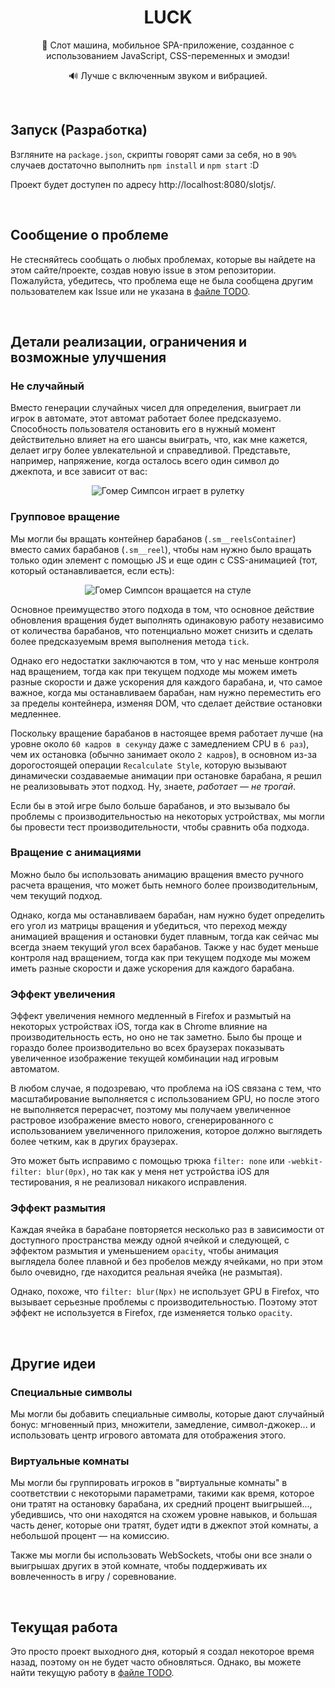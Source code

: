 <h1 align="center">LUCK</h1>

<p align="center">
    🎰 Слот машина, мобильное SPA-приложение, созданное с использованием JavaScript, CSS-переменных и эмодзи!
</p>
<p align="center">
    🔊 Лучше с включенным звуком и вибрацией.
</p>

<br />

Запуск (Разработка)
-------------------

Взгляните на `package.json`, скрипты говорят сами за себя, но в `90%` случаев достаточно выполнить `npm install` и `npm start` :D

Проект будет доступен по адресу http://localhost:8080/slotjs/.

<br />

Сообщение о проблеме
--------------------

Не стесняйтесь сообщать о любых проблемах, которые вы найдете на этом сайте/проекте, создав новую issue в этом репозитории. Пожалуйста, убедитесь, что проблема еще не была сообщена другим пользователем как Issue или не указана в [файле TODO](./TODO).

<br />

Детали реализации, ограничения и возможные улучшения
----------------------------------------------------

### Не случайный

Вместо генерации случайных чисел для определения, выиграет ли игрок в автомате, этот автомат работает более предсказуемо. Способность пользователя остановить его в нужный момент действительно влияет на его шансы выиграть, что, как мне кажется, делает игру более увлекательной и справедливой. Представьте, например, напряжение, когда осталось всего один символ до джекпота, и все зависит от вас:

<p align="center">
    <img src="https://media2.giphy.com/media/xT5LMBHU0riscTRfXO/giphy.gif?cid=3640f6095c31f9a143544144495694c3" alt="Гомер Симпсон играет в рулетку" />
</p>

### Групповое вращение

Мы могли бы вращать контейнер барабанов (`.sm__reelsContainer`) вместо самих барабанов (`.sm__reel`), чтобы нам нужно было вращать только один элемент с помощью JS и еще один с CSS-анимацией (тот, который останавливается, если есть):

<p align="center">
    <img src="https://media.giphy.com/media/qqtvGYCjDNwac/giphy.gif" alt="Гомер Симпсон вращается на стуле" />
</p>

Основное преимущество этого подхода в том, что основное действие обновления вращения будет выполнять одинаковую работу независимо от количества барабанов, что потенциально может снизить и сделать более предсказуемым время выполнения метода `tick`.

Однако его недостатки заключаются в том, что у нас меньше контроля над вращением, тогда как при текущем подходе мы можем иметь разные скорости и даже ускорения для каждого барабана, и, что самое важное, когда мы останавливаем барабан, нам нужно переместить его за пределы контейнера, изменяя DOM, что сделает действие остановки медленнее.

Поскольку вращение барабанов в настоящее время работает лучше (на уровне около `60 кадров в секунду` даже с замедлением CPU в `6 раз`), чем их остановка (обычно занимает около `2 кадров`), в основном из-за дорогостоящей операции `Recalculate Style`, которую вызывают динамически создаваемые анимации при остановке барабана, я решил не реализовывать этот подход. Ну, знаете, _работает — не трогай_.

Если бы в этой игре было больше барабанов, и это вызывало бы проблемы с производительностью на некоторых устройствах, мы могли бы провести тест производительности, чтобы сравнить оба подхода.

### Вращение с анимациями

Можно было бы использовать анимацию вращения вместо ручного расчета вращения, что может быть немного более производительным, чем текущий подход.

Однако, когда мы останавливаем барабан, нам нужно будет определить его угол из матрицы вращения и убедиться, что переход между анимацией вращения и остановки будет плавным, тогда как сейчас мы всегда знаем текущий угол всех барабанов. Также у нас будет меньше контроля над вращением, тогда как при текущем подходе мы можем иметь разные скорости и даже ускорения для каждого барабана.

### Эффект увеличения

Эффект увеличения немного медленный в Firefox и размытый на некоторых устройствах iOS, тогда как в Chrome влияние на производительность есть, но оно не так заметно. Было бы проще и гораздо более производительно во всех браузерах показывать увеличенное изображение текущей комбинации над игровым автоматом.

В любом случае, я подозреваю, что проблема на iOS связана с тем, что масштабирование выполняется с использованием GPU, но после этого не выполняется перерасчет, поэтому мы получаем увеличенное растровое изображение вместо нового, сгенерированного с использованием увеличенного приложения, которое должно выглядеть более четким, как в других браузерах.

Это может быть исправимо с помощью трюка `filter: none` или `-webkit-filter: blur(0px)`, но так как у меня нет устройства iOS для тестирования, я не реализовал никакого исправления.

### Эффект размытия

Каждая ячейка в барабане повторяется несколько раз в зависимости от доступного пространства между одной ячейкой и следующей, с эффектом размытия и уменьшением `opacity`, чтобы анимация выглядела более плавной и без пробелов между ячейками, но при этом было очевидно, где находится реальная ячейка (не размытая).

Однако, похоже, что `filter: blur(Npx)` не использует GPU в Firefox, что вызывает серьезные проблемы с производительностью. Поэтому этот эффект не используется в Firefox, где изменяется только `opacity`.

<br />

Другие идеи
-----------

### Специальные символы

Мы могли бы добавить специальные символы, которые дают случайный бонус: мгновенный приз, множители, замедление, символ-джокер... и использовать центр игрового автомата для отображения этого.

### Виртуальные комнаты

Мы могли бы группировать игроков в "виртуальные комнаты" в соответствии с некоторыми параметрами, такими как время, которое они тратят на остановку барабана, их средний процент выигрышей..., убедившись, что они находятся на схожем уровне навыков, и большая часть денег, которые они тратят, будет идти в джекпот этой комнаты, а небольшой процент — на комиссию.

Также мы могли бы использовать WebSockets, чтобы они все знали о выигрышах других в этой комнате, чтобы поддерживать их вовлеченность в игру / соревнование.

<br />

Текущая работа
--------------

Это просто проект выходного дня, который я создал некоторое время назад, поэтому он не будет часто обновляться. Однако, вы можете найти текущую работу в [файле TODO](./TODO).

<br />
